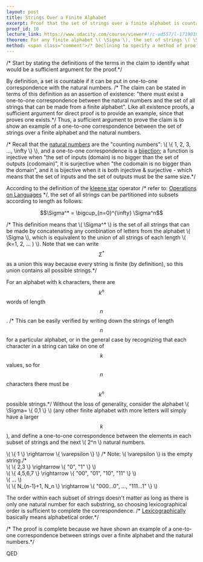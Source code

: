 ```yaml
---
layout: post
title: Strings Over a Finite Alphabet
excerpt: Proof that the set of strings over a finite alphabet is countable.
proof_id: 10
lecture_link: https://www.udacity.com/course/viewer#!/c-ud557/l-1719018606/m-1814528654 
theorem: For any finite alphabet \( \Sigma \), the set of strings \( \Sigma^* \) is countable.
method: <span class="comment">/* Declining to specify a method of proof implies that it is a direct proof.*/</span>
---
```


<span class="comment">/* Start by stating the definitions of the terms in the claim to identify what would be a sufficient argument for the proof.*/</span>

By definition, a set is countable if it can be put in one-to-one correspondence with the natural numbers. <span class="comment">/* The claim can be stated in terms of this definition as an assertion of existence: "there must exist a one-to-one correspondence between the natural numbers and the set of all strings that can be made from a finite alphabet". Like all existence proofs, a sufficient argument for direct proof is to provide an example, since that proves one exists.*/</span> Thus, a sufficient argument to prove the claim is to show an example of a one-to-one correspondence between the set of strings over a finite alphabet and the natural numbers.

<span class="comment">/* Recall that the [natural numbers](https://en.wikipedia.org/wiki/Natural_number) are the "counting numbers": \\( \\{ 1, 2, 3, ..., \infty \\} \\), and a one-to-one correspondence is a [bijection](https://en.wikipedia.org/wiki/Bijection,_injection_and_surjection); a function is injective when "the set of inputs (domain) is no bigger than the set of outputs (codomain)", it is surjective when "the codomain is no bigger than the domain", and it is bijective when it is both injective & surjective - which means that the set of inputs and the set of outputs must be the same size.*/</span>

According to the definition of the [kleene star](https://en.wikipedia.org/wiki/Kleene_star) operator<span class="comment"> /* refer to: [Operations on Languages](https://www.udacity.com/course/viewer#!/c-ud557/l-1719018606/m-4909409536) */</span>, the set of all strings can be partitioned into subsets according to length as follows:

$$\Sigma^* = \bigcup_{n=0}^{\infty} \Sigma^n$$

<span class="comment">/* This definition means that \\( \Sigma^* \\) is the set of all strings that can be made by concatenating any combination of letters from the alphabet \\( \Sigma \\), which is equivalent to the union of all strings of each length \\( (k=1, 2, ... ) \\). Note that we can write $$\Sigma^*$$ as a union this way because every string is finite (by definition), so this union contains all possible strings.*/</span>

For an alphabet with k characters, there are $$k^n$$ words of length $$n$$. <span class="comment">/* This can be easily verified by writing down the strings of length $$n$$ for a particular alphabet, or in the general case by recognizing that each character in a string can take on one of $$k$$ values, so for $$n$$ characters there must be $$k^n$$ possible strings.*/</span> Without the loss of generality, consider the alphabet \\( \Sigma= \\{ 0,1 \\} \\) (any other finite alphabet with more letters will simply have a larger $$k$$), and define a one-to-one correspondence between the elements in each subset of strings and the next \\( 2^n \\) natural numbers.

\\( \\{ 1 \\} \rightarrow \\{ \varepsilon \\} \\)  <span class="comment">/* Note: \\( \varepsilon \\) is the empty string./*</span><br>
\\( \\{ 2,3 \\} \rightarrow \\{ "0", "1" \\} \\)<br>
\\( \\{ 4,5,6,7 \\} \rightarrow \\{ "00", "01", "10", "11" \\} \\)<br>
\\( ... \\)<br>
\\( \\{ N_{n-1}+1, N_n \\} \rightarrow \\{ "000...0", ..., "111...1" \\} \\)

The order within each subset of strings doesn't matter as long as there is only one natural number for each substring, so choosing lexicographical order is sufficient to complete the correspondence. <span class="comment">/* [Lexicographically](https://en.wikipedia.org/wiki/Lexicographical_order) basically means alphabetical order.*/</span>

<span class="comment">/* The proof is complete because we have shown an example of a one-to-one correspondence between strings over a finite alphabet and the natural numbers.*/</span>

QED
